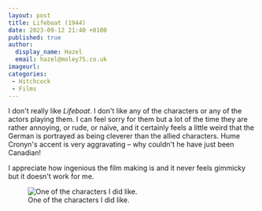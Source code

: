 ```yaml
---
layout: post
title: Lifeboat (1944)
date: 2023-09-12 21:40 +0100
published: true
author:
  display_name: Hazel
  email: hazel@moley75.co.uk
imageurl: 
categories:
 - Hitchcock
 - Films
---
```

I don't really like _Lifeboat_. I don't like any of the characters or any of the actors playing them. I can feel sorry for them but a lot of the time they are rather annoying, or rude, or naïve, and it certainly feels a little weird that the German is portrayed as being cleverer than the allied characters. Hume Cronyn's accent is very aggravating – why couldn't he have just been Canadian!

I appreciate how ingenious the film making is and it never feels gimmicky but it doesn't work for me.

<figure class="caption aligncenter"><img src="https://cdn.hd4.uk/sites/hitchcock.zone/1000/Lifeboat%20(1944)/0623.jpg" class="img-responsive" alt="One of the characters I did like." /><figcaption class="aligncenter">One of the characters I did like.</figcaption></figure>



